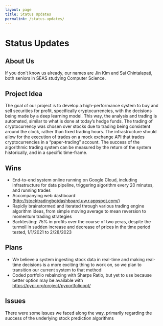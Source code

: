 ```yaml
---
layout: page
title: Status Updates
permalink: /status-updates/
---
```

# Status Updates


## About Us
If you don't know us already, our names are Jin Kim and Sai Chintalapati, both seniors in SEAS studying Computer Science.

## Project Idea
The goal of our project is to develop a high-performance system to buy and sell securities for profit, specifically cryptocurrencies, with the decisions being made by a deep learning model. This way, the analysis and trading is automated, similar to what is done at today’s hedge funds. The trading of cryptocurrency was chosen over stocks due to trading being consistent around the clock, rather than fixed trading hours. The infrastructure should allow for the execution of trades on a mock exchange API that trades cryptocurrencies in a “paper-trading” account. The success of the algorithmic trading system can be measured by the return of the system historically, and in a specific time-frame. 


## Wins
- End-to-end system online running on Google Cloud, including infrastructure for data pipeline, triggering algorithm every 20 minutes, and running trades
- Accompanying web dashboard (http://stocktradingbotdashboard.uw.r.appspot.com/)
- Rapidly brainstormed and iterated through various trading engine algorithm ideas, from simple moving average to mean reversion to momentum trading strategies
- Backtesting: 75% in profits over the course of two yeras, despite the turmoil in sudden increase and decrease of prices in the time period tested, 1/1/2021 to 2/28/2023


## Plans
- We believe a system ingesting stock data in real-time and making real-time decisions is a more exciting thing to work on, so we plan to transition our current system to that method
- Coded portfolio rebalncing with Sharpe Ratio, but yet to use because better option may be available with https://pypi.org/project/pyportfolioopt/

## Issues
There were some issues we faced along the way, primarily regarding the success of the underlying stock prediction algorithms
